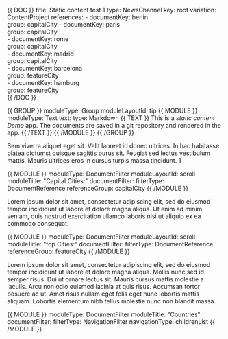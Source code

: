 {{ DOC }}
title: Static content test 1
type: NewsChannel
key: root
variation: ContentProject
references:
    - 
      documentKey: berlin     
      group: capitalCity
    - 
      documentKey: paris     
      group: capitalCity      
    - 
      documentKey: rome     
      group: capitalCity            
    - 
      documentKey: madrid     
      group: capitalCity         
    - 
      documentKey: barcelona     
      group: featureCity         
    - 
      documentKey: hamburg     
      group: featureCity                        
{{ /DOC }}

{{ GROUP }}
  moduleType: Group
  moduleLayoutId: tip
    {{ MODULE }}
      moduleType: Text
      text:
        type: Markdown
      {{ TEXT }}
      This is a _static content_ *Demo* app. 
      The documents are saved in a git repository and rendered in the app.
      {{ /TEXT }}
    {{ /MODULE }}
{{ /GROUP }}

Sem viverra aliquet eget sit. Velit laoreet id donec ultrices. In hac habitasse platea dictumst quisque sagittis purus sit. Feugiat sed lectus vestibulum mattis. Mauris ultrices eros in cursus turpis massa tincidunt. 1

{{ MODULE }}
  moduleType: DocumentFilter
  moduleLayoutId: scroll
  moduleTitle: "Capital Cities:"
  documentFilter:
    filterType: DocumentReference
    referenceGroup: capitalCity
{{ /MODULE }}

Lorem ipsum dolor sit amet, consectetur adipiscing elit, sed do eiusmod tempor incididunt ut labore et dolore magna aliqua. Ut enim ad minim veniam, quis nostrud exercitation ullamco laboris nisi ut aliquip ex ea commodo consequat.

{{ MODULE }}
  moduleType: DocumentFilter
  moduleLayoutId: scroll
  moduleTitle: "top Cities:"
  documentFilter:
    filterType: DocumentReference
    referenceGroup: featureCity
{{ /MODULE }}

Lorem ipsum dolor sit amet, consectetur adipiscing elit, sed do eiusmod tempor incididunt ut labore et dolore magna aliqua. Mollis nunc sed id semper risus. Dui ut ornare lectus sit. Mauris cursus mattis molestie a iaculis. Arcu non odio euismod lacinia at quis risus. Accumsan tortor posuere ac ut. Amet risus nullam eget felis eget nunc lobortis mattis aliquam. Lobortis elementum nibh tellus molestie nunc non blandit massa. 

{{ MODULE }}
  moduleType: DocumentFilter
  moduleTitle: "Countries"
  documentFilter:
    filterType: NavigationFilter
    navigationType: childrenList
{{ /MODULE }}


